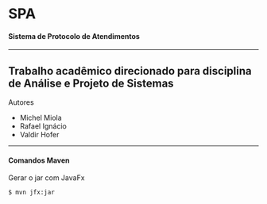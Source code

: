 # SPA
#### Sistema de Protocolo de Atendimentos
-----
Trabalho acadêmico direcionado para disciplina de Análise e Projeto de Sistemas
-----
Autores

- Michel Miola
- Rafael Ignácio
- Valdir Hofer

-----

#### Comandos Maven

Gerar o jar com JavaFx

```bash
$ mvn jfx:jar
```

